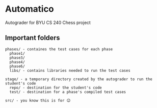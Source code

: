 # Automatico
Autograder for BYU CS 240 Chess project

## Important folders
```
phases/ - containes the test cases for each phase
  phase1/
  phase3/
  phase4/
  phase6/
  libs/ - contains libraries needed to run the test cases
  
stage/ - a temporary directory created by the autograder to run the student's code
  repo/ - destination for the student's code
  test/ - destination for a phase's compiled test cases
  
src/ - you know this is for 😉
```